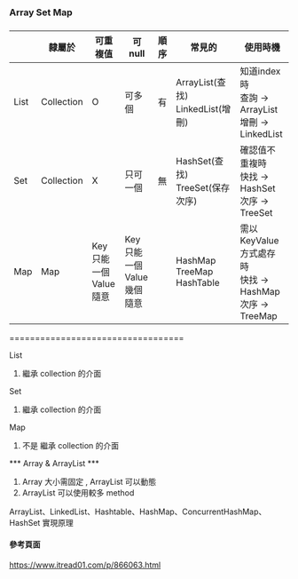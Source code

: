 ###  Array Set Map ###
###
###

|   | 隸屬於 | 可重複值 | 可null | 順序 | 常見的 | 使用時機 |
| --- | --- | --- | --- | --- | --- | --- |
| List  | Collection  | O | 可多個 | 有 | ArrayList(查找)<br/>LinkedList(增刪) | 知道index時<br/>查詢 -> ArrayList<br/>增刪 -> LinkedList |
| Set  | Collection  | X | 只可一個 | 無 | HashSet(查找)<br/>TreeSet(保存次序) | 確認值不重複時<br/>快找 -> HashSet<br/>次序 -> TreeSet |
| Map  | Map  | Key只能一個<br/>Value隨意 | Key只能一個<br/>Value幾個隨意 | | HashMap<br/>TreeMap<br/>HashTable | 需以KeyValue方式處存時<br/>快找 -> HashMap<br/>次序 -> TreeMap |

==================================

List

1. 繼承 collection 的介面

Set

1. 繼承 collection 的介面

Map

1. 不是 繼承 collection 的介面

*** Array & ArrayList ***

1. Array 大小需固定 , ArrayList 可以動態
2. ArrayList 可以使用較多 method

ArrayList、LinkedList、Hashtable、HashMap、ConcurrentHashMap、HashSet 實現原理

#### 參考頁面 ####

https://www.itread01.com/p/866063.html